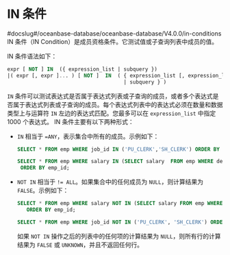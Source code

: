 IN 条件 
==========================
#docslug#/oceanbase-database/oceanbase-database/V4.0.0/in-conditions
IN 条件（IN Condition）是成员资格条件。它测试值或子查询列表中成员的值。

IN 条件语法如下：

```sql
expr [ NOT ] IN  ({ expression_list | subquery }) 
|( expr [, expr ]... ) [ NOT ]  IN  ( { expression_list [, expression_list ]... 
                                      | subquery } )
```



`IN` 条件可以测试表达式是否属于表达式列表或子查询的成员，或者多个表达式是否属于表达式列表或子查询的成员。每个表达式列表中的表达式必须在数量和数据类型上与运算符 `IN` 左边的表达式匹配。您最多可以在 `expression_list` 中指定 1000 个表达式。
IN 条件主要有以下两种形式：

* `IN` 相当于 `=ANY`，表示集合中所有的成员。示例如下：

  ```sql
  SELECT * FROM emp WHERE job_id IN ('PU_CLERK','SH_CLERK') ORDER BY emp_id;
  
  SELECT * FROM emp WHERE salary IN (SELECT salary  FROM emp WHERE dept_id =30) 
   ORDER BY emp_id;
  ```

  


* `NOT IN` 相当于 `!= ALL`。如果集合中的任何成员为 `NULL`，则计算结果为 `FALSE`。示例如下：

  ```sql
  SELECT * FROM emp WHERE salary NOT IN (SELECT salary FROM emp WHERE dept_id = 30) 
     ORDER BY emp_id;
  
  SELECT * FROM emp WHERE job_id NOT IN ('PU_CLERK', 'SH_CLERK') ORDER BY emp_id;
  ```

  

  如果 `NOT IN` 操作之后的列表中的任何项的计算结果为 `NULL`，则所有行的计算结果为 `FALSE` 或 `UNKNOWN`，并且不返回任何行。
  



